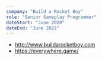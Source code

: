 ```yaml
---
company: "Build a Rocket Boy"
role: "Senior Gameplay Programmer"
dateStart: "June 2020"
dateEnd: "June 2022"
---
```


- <http://www.buildarocketboy.com>
- <https://everywhere.game/>